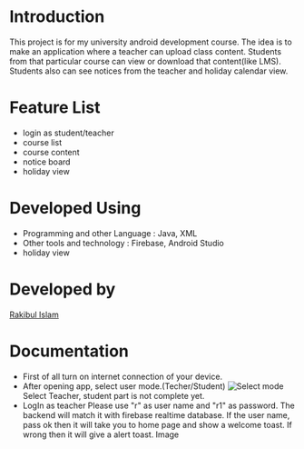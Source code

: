 # Introduction
This project is for my university android development course. The idea is to make an application where a teacher can upload class content. Students from that particular course can view or download that content(like LMS). Students also can see notices from the teacher and holiday calendar view.
# Feature List
- login as student/teacher
- course list
- course content
- notice board
- holiday view
# Developed Using
- Programming and other Language :
Java, XML
- Other tools and technology :
Firebase, Android Studio
- holiday view
# Developed by
[Rakibul Islam](https://github.com/Rakibul25)

# Documentation
- First of all turn on internet connection of your device.
- After opening app, select user mode.(Techer/Student)
![Select mode]([http://url/to/img.png](Screenshot_20220603-201456.jpg))
Select Teacher, student part is not complete yet.
- LogIn as teacher
 Please use "r" as user name and "r1" as password. The backend will match it with firebase realtime database.
 If the user name, pass ok then it will take you to home page and show a welcome toast. If wrong then it will give a alert toast.
 Image

